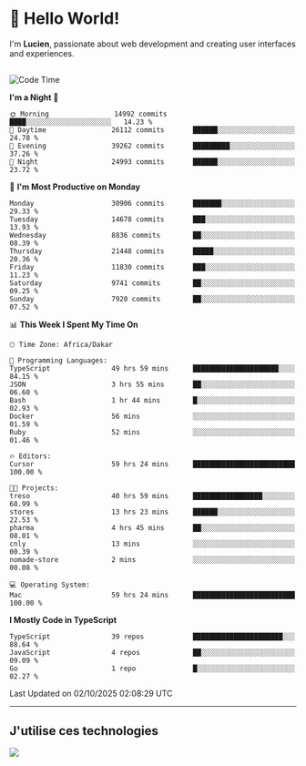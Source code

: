 # 👋 Hello World!

I'm **Lucien**, passionate about web development and creating user interfaces and experiences.

##

<!--START_SECTION:waka-->
![Code Time](http://img.shields.io/badge/Code%20Time-3%2C921%20hrs%2018%20mins-blue)

**I'm a Night 🦉** 

```text
🌞 Morning                14992 commits       ████░░░░░░░░░░░░░░░░░░░░░   14.23 % 
🌆 Daytime                26112 commits       ██████░░░░░░░░░░░░░░░░░░░   24.78 % 
🌃 Evening                39262 commits       █████████░░░░░░░░░░░░░░░░   37.26 % 
🌙 Night                  24993 commits       ██████░░░░░░░░░░░░░░░░░░░   23.72 % 
```
📅 **I'm Most Productive on Monday** 

```text
Monday                   30906 commits       ███████░░░░░░░░░░░░░░░░░░   29.33 % 
Tuesday                  14678 commits       ███░░░░░░░░░░░░░░░░░░░░░░   13.93 % 
Wednesday                8836 commits        ██░░░░░░░░░░░░░░░░░░░░░░░   08.39 % 
Thursday                 21448 commits       █████░░░░░░░░░░░░░░░░░░░░   20.36 % 
Friday                   11830 commits       ███░░░░░░░░░░░░░░░░░░░░░░   11.23 % 
Saturday                 9741 commits        ██░░░░░░░░░░░░░░░░░░░░░░░   09.25 % 
Sunday                   7920 commits        ██░░░░░░░░░░░░░░░░░░░░░░░   07.52 % 
```


📊 **This Week I Spent My Time On** 

```text
🕑︎ Time Zone: Africa/Dakar

💬 Programming Languages: 
TypeScript               49 hrs 59 mins      █████████████████████░░░░   84.15 % 
JSON                     3 hrs 55 mins       ██░░░░░░░░░░░░░░░░░░░░░░░   06.60 % 
Bash                     1 hr 44 mins        █░░░░░░░░░░░░░░░░░░░░░░░░   02.93 % 
Docker                   56 mins             ░░░░░░░░░░░░░░░░░░░░░░░░░   01.59 % 
Ruby                     52 mins             ░░░░░░░░░░░░░░░░░░░░░░░░░   01.46 % 

🔥 Editors: 
Cursor                   59 hrs 24 mins      █████████████████████████   100.00 % 

🐱‍💻 Projects: 
treso                    40 hrs 59 mins      █████████████████░░░░░░░░   68.99 % 
stores                   13 hrs 23 mins      ██████░░░░░░░░░░░░░░░░░░░   22.53 % 
pharma                   4 hrs 45 mins       ██░░░░░░░░░░░░░░░░░░░░░░░   08.01 % 
cnly                     13 mins             ░░░░░░░░░░░░░░░░░░░░░░░░░   00.39 % 
nomade-store             2 mins              ░░░░░░░░░░░░░░░░░░░░░░░░░   00.08 % 

💻 Operating System: 
Mac                      59 hrs 24 mins      █████████████████████████   100.00 % 
```

**I Mostly Code in TypeScript** 

```text
TypeScript               39 repos            ██████████████████████░░░   88.64 % 
JavaScript               4 repos             ██░░░░░░░░░░░░░░░░░░░░░░░   09.09 % 
Go                       1 repo              █░░░░░░░░░░░░░░░░░░░░░░░░   02.27 % 
```




 Last Updated on 02/10/2025 02:08:29 UTC
<!--END_SECTION:waka-->
---

## J'utilise ces technologies

<p align="left">
  <a href="https://skillicons.dev">
    <img src="https://skillicons.dev/icons?i=ts,js,go,ruby,css,scss,tailwind,react,vite,nextjs,docker,figma,ableton" />
  </a>
</p>

